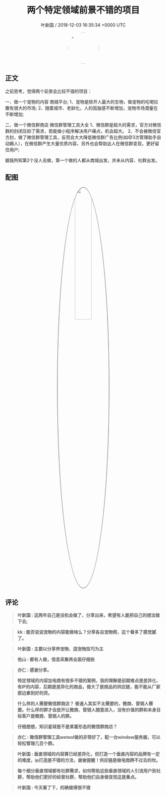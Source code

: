 <h1 align="center">两个特定领域前景不错的项目</h1>
<p align="center">
    <a>叶新国 / 2018-12-03 16:35:34 &#43;0000 UTC</a>
</p>

<div align="center">
    <img src="https://images.zsxq.com/FrZtxWhcKiovNYG-qpNDtrK_-BMc?e=1590940799&amp;token=kIxbL07-8jAj8w1n4s9zv64FuZZNEATmlU_Vm6zD:CIG4KiwfcA6AK061o_DcCFrhnEA=" width="100" height="100" style="border:1px solid;border-radius:50%; color:#ffffff"/>
</div>

## 正文

<div>
之前思考，觉得两个前景会比较不错的项目：

一、做一个宠物的内容 商城平台;
1、宠物是除开人最大的生物，做宠物的吃喝拉撒有很大的市场;
2、随着城市、老龄化，人的孤独感不断增加，宠物市场潜量在不断增加;

二、做一个微信群商店 微信群管理工具大全
1、微信群是超大的需求，官方对微信群的封闭压抑了需求，若能做小程序解决用户痛点，机会超大。
2、不会被微信官方封，做了微信群管理工具，反而会大大降低微信群广告比例(如@3次管理助手自动踢人），在微信群产生大量优质内容，另外也会帮助达人在微信群变现，更好留住用户;

据我所知第2个没人去做，第一个做的人都从商城出发，并未从内容、社群出发。
</div>

## 配图
<div class="image" align="center">

<img src="https://images.zsxq.com/FhUhD9_YPOToxsUWh3vB9eWk6EvR?imageMogr2/auto-orient/thumbnail/800x/format/jpg/blur/1x0/quality/75&amp;e=1590940799&amp;token=kIxbL07-8jAj8w1n4s9zv64FuZZNEATmlU_Vm6zD:BejC_AS5QFDEhIm0zcgsaHrtfHQ=" width="33%" height="33%" style="border:1px solid;border-radius:50%; color:#3c3f41"/>

</div>

## 评论

<div align="left">
<div>

<blockquote >
<span> <strong>叶新国 : 这两年自己是没机会做了，分享出来，希望有人能把自己的想法做下去; </strong></span>
</blockquote>

<blockquote >
<span> <strong>kk : 能否说说宠物的内容能做啥么？分享各自宠物照，这个看多了感觉腻了。 </strong></span>
</blockquote>

<blockquote >
<span> <strong>叶新国 : 主要以分享养宠物、逗宠物技巧为主 </strong></span>
</blockquote>

<blockquote >
<span> <strong>他山 : 都有人做，信息采集再全面仔细些 </strong></span>
</blockquote>

<blockquote >
<span> <strong>亦仁 : 感谢分享。

特定领域的内容加电商有很多不错的案例，我的理解是前期难点是差异化、有IP的内容，后期是差异化的商品，做大了是商品的供应链，能不能从厂家那边拿到好的货。

什么样的人需要微信群商店？ 普通人其实不太需要的，微商、营销人需要。什么样的群才会放开让微商、营销人随意进入，没有价值的群和本身目标客户是微商、营销人的群。 

仔细想想，知识星球是不是某着形态的微信群商店？ </strong></span>
</blockquote>

<blockquote >
<span> <strong>亦仁 : 微信群管理工具wetool做的非常好了，配一台window服务器，可以轻松管理几百个群。 </strong></span>
</blockquote>

<blockquote >
<span> <strong>叶新国 : 垂直领域的内容算已经差异化，但打造一个垂直内容的品牌有一定的难度，ip打造是不错的方法，谢谢提醒！供应链是做电商跨不过去的坎。

每个细分垂直领域都有社群需求，如何帮助这些垂直领域的人引流用户到社群，帮助他们更好的经营社群，帮助他们自身做变现这是重点。 </strong></span>
</blockquote>

<blockquote >
<span> <strong>叶新国 : 今天看了下，的确做得很不错 </strong></span>
</blockquote>

</div>
</div>